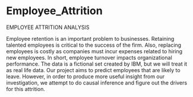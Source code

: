 # Employee_Attrition
EMPLOYEE ATTRITION ANALYSIS

Employee retention is an important problem to businesses. Retaining talented employees is critical to the success of
the firm. Also, replacing employees is costly as companies must incur expenses related to hiring new employees. In
short, employee turnover impacts organizational performance. The data is a fictional set created by IBM, but we will
treat it as real life data. Our project aims to predict employees that are likely to leave. However, in order to produce
more useful insight from our investigation, we attempt to do causal inference and figure out the drivers for this
attrition.
